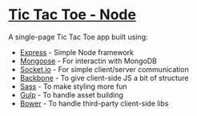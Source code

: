 # [Tic Tac Toe - Node](http://whr-tictactoe-node.herokuapp.com/)

A single-page Tic Tac Toe app built using:

* [Express](http://expressjs.com/) - Simple Node framework
* [Mongoose](http://mongoosejs.com/) - For interactin with MongoDB
* [Socket.io](http://socket.io/) - For simple client/server communication
* [Backbone](http://backbonejs.org/) - To give client-side JS a bit of structure
* [Sass](http://sass-lang.com/) - To make styling more fun
* [Gulp](http://gulpjs.com/) - To handle asset building
* [Bower](http://bower.io) - To handle third-party client-side libs
